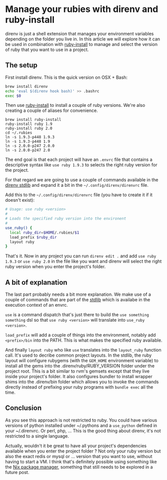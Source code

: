 # Manage your rubies with direnv and ruby-install

direnv is just a shell extension that manages your environment variables
depending on the folder you live in. In this article we will explore how it
can be used in combination with
[ruby-install](https://github.com/postmodern/ruby-install) to manage and
select the version of ruby that you want to use in a project.

## The setup

First install direnv. This is the quick version on OSX + Bash:

```bash
brew install direnv
echo 'eval $(direnv hook bash)' >> .bashrc
exec $0
```

Then use [ruby-install](https://github.com/postmodern/ruby-install) to
install a couple of ruby versions. We're also creating a couple of aliases
for convenience.

```
brew install ruby-install
ruby-install ruby 1.9
ruby-install ruby 2.0
cd ~/.rubies
ln -s 1.9.3-p448 1.9.3
ln -s 1.9.3-p448 1.9
ln -s 2.0.0-p247 2.0.0
ln -s 2.0.0-p247 2.0
```

The end goal is that each project will have an `.envrc` file that contains
a descriptive syntax like `use ruby 1.9.3` to selects the right ruby version
for the project.

For that regard we are going to use a couple of commands available in the
[direnv stdlib](/man/direnv-stdlib.1.md) and expand it a bit in the `~/.config/direnv/direnvrc`
file.

Add this to the `~/.config/direnv/direnvrc` file (you have to create it if it doesn't exist):

```bash
# Usage: use ruby <version>
#
# Loads the specified ruby version into the environent
#
use_ruby() {
  local ruby_dir=$HOME/.rubies/$1
  load_prefix $ruby_dir
  layout ruby
}
```

That's it. Now in any project you can run `direnv edit .` and add
`use ruby 1.9.3` or `use ruby 2.0` in the file like you want and direnv will
select the right ruby version when you enter the project's folder.

## A bit of explanation

The last part probably needs a bit more explanation. We make use of a couple
of commands that are part of the [stdlib](/man/direnv-stdlib.1.md) which is availabe in
the execution context of an envrc.

`use` is a command dispatch that's just there to build the
`use something something` dsl so that `use ruby <version>` will translate into
`use_ruby <version>`.

`load_prefix` will add a couple of things into the environment, notably add
`<prefix>/bin` into the PATH. This is what makes the specified ruby available.

And finally `layout ruby` who like `use` translates into the `layout_ruby`
function call. It's used to decribe common project layouts. In the stdlib, the
ruby layout will configure rubygems (with the `GEM_HOME` environment variable)
to install all the gems into the .direnv/ruby/RUBY_VERSION folder under the
project root. This is a bit similar to rvm's gemsets except that they live
inside your project's folder. It also configures bundler to install wrapper
shims into the .direnv/bin folder which allows you to invoke the commands
directly instead of prefixing your ruby programs with `bundle exec` all the
time.

## Conclusion

As you see this approach is not restricted to ruby. You could have various
versions of python installed under ~/.pythons and a `use_python` defined in
your ~/.direnvrc. Or perl, php, ...  This is the good thing about direnv, it's
not restricted to a single language.

Actually, wouldn't it be great to have all your project's dependencies
available when you enter the project folder ? Not only your ruby version but
also the exact redis or mysql or ... version that you want to use, without
having to start a VM. I think that's definitely possible using something like
the [Nix package manager](http://nixos.org/nix/), something that still needs
to be explored in a future post.

